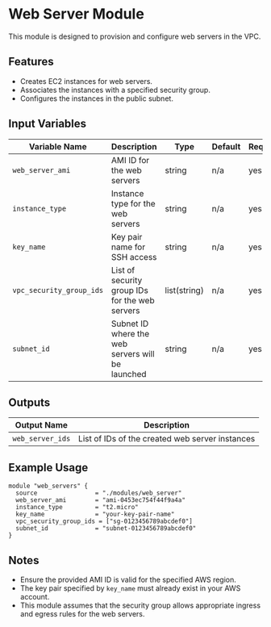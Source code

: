 # Web Server Module

This module is designed to provision and configure web servers in the VPC.

## Features

- Creates EC2 instances for web servers.
- Associates the instances with a specified security group.
- Configures the instances in the public subnet.

## Input Variables

| Variable Name        | Description                            | Type   | Default        | Required |
|----------------------|----------------------------------------|--------|----------------|----------|
| `web_server_ami`    | AMI ID for the web servers             | string | n/a            | yes      |
| `instance_type`     | Instance type for the web servers      | string | n/a            | yes      |
| `key_name`          | Key pair name for SSH access           | string | n/a            | yes      |
| `vpc_security_group_ids` | List of security group IDs for the web servers | list(string) | n/a  | yes      |
| `subnet_id`         | Subnet ID where the web servers will be launched | string | n/a  | yes      |

## Outputs

| Output Name    | Description                              |
|----------------|------------------------------------------|
| `web_server_ids` | List of IDs of the created web server instances |

## Example Usage

```hcl
module "web_servers" {
  source                = "./modules/web_server"
  web_server_ami        = "ami-0453ec754f44f9a4a"
  instance_type         = "t2.micro"
  key_name              = "your-key-pair-name"
  vpc_security_group_ids = ["sg-0123456789abcdef0"]
  subnet_id             = "subnet-0123456789abcdef0"
}
```

## Notes

- Ensure the provided AMI ID is valid for the specified AWS region.
- The key pair specified by `key_name` must already exist in your AWS account.
- This module assumes that the security group allows appropriate ingress and egress rules for the web servers.
